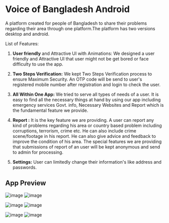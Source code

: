 # Voice of Bangladesh Android

A platform created for people of Bangladesh to share their problems regarding their area through one platform.The platform has two  versions desktop and android. 


List of Features:


1.	**User friendly** and Attractive UI with Animations: We designed a user friendly and Attractive UI that user might not be get bored or face difficulty to use the app.

2.	**Two  Steps Verification:** We kept Two Steps Verification process to ensure Maximum   Security. An OTP code will be send to user's registered mobile number after  registration and login to check the user.


3.	**All Within One App:** We tried to serve all types of needs of a user. It is easy to find all the necessary things at hand by using our app including emergency services Govt. info, Necessary Websites and Report which is the fundamental feature we provide.



4.	**Report :** It is the key feature we are providing. A user can report any kind of problems regarding his area or country based problem including corruptions, terrorism, crime etc. He can also include crime scene/footage in his report. He can also give advice and feedback to improve the condition of his area. The special features we are providing that submissions of report of an user will be kept anonymous and send to admin for processing.


5. **Settings:** User can limitedly change their information's like address and passwords. 




## App Preview
![image](https://user-images.githubusercontent.com/54625061/170211457-ff0eb2cd-f09f-4f19-ba3d-863ee2e3a1e5.png)
![image](https://user-images.githubusercontent.com/54625061/170211589-e96c4e1d-4228-4503-9431-3fc8c078cfd1.png)

![image](https://user-images.githubusercontent.com/54625061/170211613-2d7fc72d-2aab-42d7-8d98-c7907a77beec.png)
![image](https://user-images.githubusercontent.com/54625061/170211705-6e3a6e65-1208-494f-b4c6-830200926938.png)

![image](https://user-images.githubusercontent.com/54625061/170211738-cfb3c5df-f987-4cf2-bbbf-2c749f8221f6.png)
![image](https://user-images.githubusercontent.com/54625061/170211752-721c032d-bf0b-4965-8aff-891bcff039ab.png)




